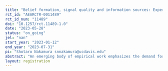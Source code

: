 ```yaml
---
title: "Belief formation, signal quality and information sources: Experimental evidence on air quality from Pakistan"
rct_id: "AEARCTR-0011489"
rct_id_num: "11489"
doi: "10.1257/rct.11489-1.0"
date: "2023-05-28"
status: "on_going"
jel: "nan"
start_year: "2023-01-12"
end_year: "2023-07-31"
pi: "Shotaro Nakamura snnakamura@ucdavis.edu"
abstract: "An emerging body of empirical work emphasizes the demand for effective mitigation measures against severe seasonal ambient air pollution in developing cities. Yet, governments in developing countries often struggle to provide consistent and reliable air quality information. In such an environment, private alternatives to government services may improve citizens' access to air quality information. However, the efficacy of private alternatives may depend upon citizens' preferences for and beliefs about the accuracy of the information sources. We study how the source of environmental information affects citizens’ beliefs about the level of air quality and their protection measures against polluted air. In this field experiment, we vary the salience of information sources---the government vs. a private citizens group---of air pollution forecasts we provide in Lahore, Pakistan. We will measure the changes in people’s beliefs about air pollution levels and preferences for government services on air quality information through incentive-compatible elicitation games."
layout: registration
---
```


